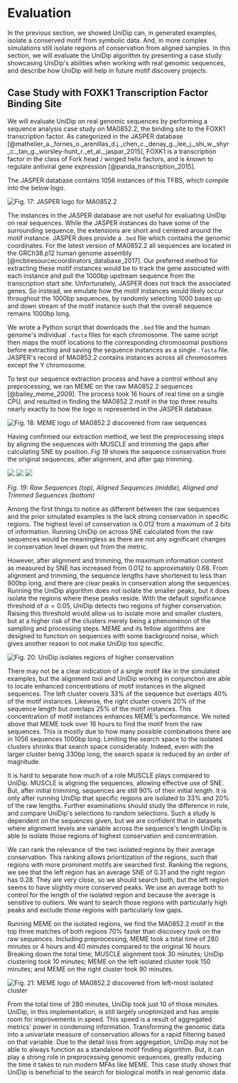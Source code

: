 
# Evaluation

In the previous section, we showed UniDip can, in generated examples, isolate a conserved motif from symbolic data. And, in more complex simulations still isolate regions of conservation from aligned samples. In this section, we will evaluate the UniDip algorithm by presenting a case study showcasing UniDip's abilities when working with real genomic sequences, and describe how UniDip will help in future motif discovery projects.

## Case Study with FOXK1 Transcription Factor Binding Site

We will evaluate UniDip on real genomic sequences by performing a sequence analysis case study on MA0852.2, the binding site to the FOXK1 transcription factor. As categorized in the JASPER database [@mathelier_a._fornes_o._arenillas_d.j._chen_c._denay_g._lee_j._shi_w._shyr_c._tan_g._worsley-hunt_r._et_al._jaspar_2015], FOXK1 is a transcription factor in the class of Fork head / winged helix factors, and is known to regulate antiviral gene expression [@panda_transcription_2015].

The JASPER database contains 1056 instances of this TFBS, which compile into the below logo. 

![Fig. 17: JASPER logo for MA0852.2](./imgs/MA0852.2.svg)

The instances in the JASPER database are not useful for evaluating UniDip on real sequences. While the JASPER instances do have some of the surrounding sequence, the extensions are short and centered around the motif instance. JASPER does provide a `.bed` file which contains the genomic coordinates. For the latest version of MA0852.2 all sequences are located in the GRCh38.p12 human genome assembly [@ncbiresourcecoordinators_database_2017]. Our preferred method for extracting these motif instances would be to track the gene associated with each instance and pull the 1000bp upstream sequence from the transcription start site. Unfortunately, JASPER does not track the associated genes. So instead, we emulate how the motif instances would likely occur throughout the 1000bp sequences, by randomly selecting 1000 bases up and down stream of the motif instance such that the overall sequence remains 1000bp long. 

We wrote a Python script that downloads the `.bed` file and the human genome's individual `.fasta` files for each chromosome. The same script then maps the motif locations to the corresponding chromosomal positions before extracting and saving the sequence instances as a single `.fasta` file. JASPER's record of MA0852.2 contains instances across all chromosomes except the Y chromosome.

To test our sequence extraction process and have a control without any preprocessing, we ran MEME on the raw MA0852.2 sequences [@bailey_meme_2009]. The process took 16 hours of real time on a single CPU, and resulted in finding the MA0852.2 motif in the top three results nearly exactly to how the logo is represented in the JASPER database.

![Fig. 18: MEME logo of MA0852.2 discovered from raw sequences](./imgs/MA0852RAW.png)

Having confirmed our extraction method, we test the preprocessing steps by aligning the sequences with MUSCLE and trimming the gaps after calculating SNE by position. *Fig 19* shows the sequence conservation from the original sequences, after alignment, and after gap trimming. 

![](./imgs/RealOriConservation.png)
![](./imgs/RealAlignedConservation.png)
![](./imgs/RealTrimmedConservation.png)

*Fig. 19: Raw Sequences (top), Aligned Sequences (middle), Aligned and Trimmed Sequences (bottom)*

Among the first things to notice as different between the raw sequences and the prior simulated examples is the lack strong conservation in specific regions. The highest level of conservation is 0.012 from a maximum of 2 bits of information. Running UniDip on across SNE calculated from the raw sequences would be meaningless as there are not any significant changes in conservation level drawn out from the metric.

However, after alignment and trimming, the maximum information content as measured by SNE has increased from 0.012 to approximately 0.68. From alignment and trimming, the sequence lengths have shortened to less than 900bp long, and there are clear peaks in conservation along the sequences. Running the UniDip algorithm does not isolate the smaller peaks, but it does isolate the regions where these peaks reside. With the default significance threshold of $\alpha = 0.05$, UniDip detects two regions of higher conservation. Raising this threshold would allow us to isolate more and smaller clusters, but at a higher risk of the clusters merely being a phenomenon of the sampling and processing steps. MEME and its fellow algorithms are designed to function on sequences with some background noise, which gives another reason to not make UniDip too specific.

![Fig. 20: UniDip isolates regions of higher conservation](./imgs/RealTrimmedCluster.png)

There may not be a clear indication of a single motif like in the simulated examples, but the alignment tool and UniDip working in conjunction are able to locate enhanced concentrations of motif instances in the aligned sequences. The left cluster covers 33% of the sequence but overlaps 40% of the motif instances. Likewise, the right cluster covers 20% of the sequence length but overlaps 25% of the motif instances. This concentration of motif instances enhances MEME's performance. We noted above that MEME took over 16 hours to find the motif from the raw sequences. This is mostly due to how many possible combinations there are in 1056 sequences 1000bp long. Limiting the search space to the isolated clusters shrinks that search space considerably. Indeed, even with the larger cluster being 330bp long, the search space is reduced by an order of magnitude. 

It is hard to separate how much of a role MUSCLE plays compared to UniDip. MUSCLE is aligning the sequences, allowing effective use of SNE. But, after initial trimming, sequences are still 90% of their initial length. It is only after running UniDip that specific regions are isolated to 33% and 20% of the raw lengths. Further examinations should study the difference in role, and compare UniDip's selections to random selections. Such a study is dependent on the sequences given, but we are confident that in datasets where alignment levels are variable across the sequence's length UniDip is able to isolate those regions of highest conservation and concentration.

We can rank the relevance of the two isolated regions by their average conservation. This ranking allows prioritization of the regions, such that regions with more prominent motifs are searched first. Ranking the regions, we see that the left region has an average SNE of 0.31 and the right region has 0.28. They are very close, so we should search both, but the left region seems to have slightly more conserved peaks. We use an average both to control for the length of the isolated region and because the average is sensitive to outliers. We want to search those regions with particularly high peaks and exclude those regions with particularly low gaps.

Running MEME on the isolated regions, we find the MA0852.2 motif in the top three matches of both regions 70% faster than discovery took on the raw sequences. Including preprocessing, MEME took a total time of 280 minutes or 4 hours and 40 minutes compared to the original 16 hours. Breaking down the total time, MUSCLE alignment took 30 minutes; UniDip clustering took 10 minutes; MEME on the left isolated cluster took 150 minutes; and MEME on the right cluster took 90 minutes. 

![Fig. 21: MEME logo of MA0852.2 discovered from left-most isolated cluster](./imgs/MA0852TRIMMED.png) 

From the total time of 280 minutes, UniDip took just 10 of those minutes. UniDip, in this implementation, is still largely unoptimized and has ample room for improvements in speed. This speed is a result of aggregated metrics' power in condensing information. Transforming the genomic data into a univariate measure of conservation allows for a rapid filtering based on that variable. Due to the detail loss from aggregation, UniDip may not be able to always function as a standalone motif finding algorithm. But, it can play a strong role in preprocessing genomic sequences, greatly reducing the time it takes to run modern MFAs like MEME. This case study shows that UniDip is beneficial to the search for biological motifs in real genomic data. 
